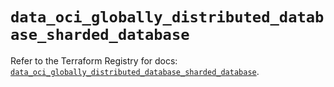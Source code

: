 # `data_oci_globally_distributed_database_sharded_database`

Refer to the Terraform Registry for docs: [`data_oci_globally_distributed_database_sharded_database`](https://registry.terraform.io/providers/hashicorp/oci/7.19.0/docs/data-sources/globally_distributed_database_sharded_database).
